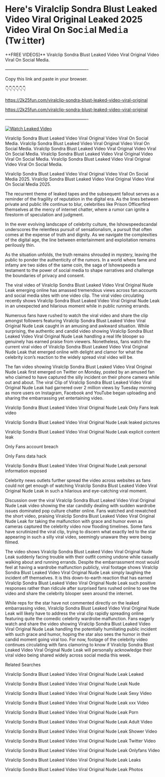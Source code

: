# Here's Viralclip Sondra Blust Leaked Video Viral Original Leaked 2025 Video Viral On Soc𝚒al Med𝚒a (Tw𝚒tter)

++FREE VIDEOS]** Viralclip Sondra Blust Leaked Video Viral Original Video Viral On Social Media.

———————————————————-

Copy this link and paste in your browser.

👇👇👇👇👇👇

https://2k25fun.com/viralclip-sondra-blust-leaked-video-viral-original

https://2k25fun.com/viralclip-sondra-blust-leaked-video-viral-original

———————————————————-

[![Watch Leaked Video](https://miro.medium.com/v2/resize:fit:828/format:webp/1*cilzJN44JGOrTw9NJCrNHA.gif "Watch Leaked Video")](https://2k25fun.com/viralclip-sondra-blust-leaked-video-viral-original)

Viralclip Sondra Blust Leaked Video Viral Original Video Viral On Social Media. Viralclip Sondra Blust Leaked Video Viral Original Video Viral On Social Media. Viralclip Sondra Blust Leaked Video Viral Original Video Viral On Social Media. Viralclip Sondra Blust Leaked Video Viral Original Video Viral On Social Media. Viralclip Sondra Blust Leaked Video Viral Original Video Viral On Social Media.

Viralclip Sondra Blust Leaked Video Viral Original Video Viral On Social Media 2025. Viralclip Sondra Blust Leaked Video Viral Original Video Viral On Social Media 2025.

The recurrent theme of leaked tapes and the subsequent fallout serves as a reminder of the fragility of reputation in the digital era. As the lines between private and public life continue to blur, celebrities like Prison Officerfind themselves at the mercy of internet chatter, where a rumor can ignite a firestorm of speculation and judgment.

In the ever evolving landscape of celebrity culture, the Ishowspeedscandal underscores the relentless pursuit of sensationalism, a pursuit that often comes at the expense of truth and dignity. As we navigate the complexities of the digital age, the line between entertainment and exploitation remains perilously thin.

As the situation unfolds, the truth remains shrouded in mystery, leaving the public to ponder the authenticity of the rumors. In a world where fame and infamy are two sides of the same coin, the saga of Ishowspeedis a testament to the power of social media to shape narratives and challenge the boundaries of privacy and consent.

The viral video of Viralclip Sondra Blust Leaked Video Viral Original Nude Leak emerging online has amassed tremendous views across fan accounts and social media sites with one video clip. The viral video circulating recently shows Viralclip Sondra Blust Leaked Video Viral Original Nude Leak in an unexpected and hilarious moment while in public running errands.

Numerous fans have rushed to watch the viral video and share the clip amongst followers featuring Viralclip Sondra Blust Leaked Video Viral Original Nude Leak caught in an amusing and awkward situation. While surprising, the authentic and candid video showing Viralclip Sondra Blust Leaked Video Viral Original Nude Leak handling a real life blooper so genuinely has earned praise from viewers. Nonetheless, fans watch the current viral video of Viralclip Sondra Blust Leaked Video Viral Original Nude Leak that emerged online with delight and clamor for what the celebrity icon’s reaction to the widely spread viral video will be.

The fan video showing Viralclip Sondra Blust Leaked Video Viral Original Nude Leak first emerged on Twitter on Monday, posted by an amused fan who claimed to have captured the silly incident on their phone camera while out and about. The viral Clip of Viralclip Sondra Blust Leaked Video Viral Original Nude Leak had garnered over 2 million views by Tuesday morning as more users on Instagram, Facebook and YouTube began uploading and sharing the embarrassing yet entertaining video.

Viralclip Sondra Blust Leaked Video Viral Original Nude Leak Only Fans leak video

Viralclip Sondra Blust Leaked Video Viral Original Nude Leak leaked pictures

Viralclip Sondra Blust Leaked Video Viral Original Nude Leak explicit content leak

Only Fans account breach

Only Fans data hack

Viralclip Sondra Blust Leaked Video Viral Original Nude Leak personal information exposed

Celebrity news outlets further spread the video across websites as fans could not get enough of watching Viralclip Sondra Blust Leaked Video Viral Original Nude Leak in such a hilarious and eye-catching viral moment.

Discussion over the viral Viralclip Sondra Blust Leaked Video Viral Original Nude Leak video showing the star candidly dealing with sudden wardrobe issues dominated pop culture chatter online. Fans watched and rewatched the short video, praising Viralclip Sondra Blust Leaked Video Viral Original Nude Leak for taking the malfunction with grace and humor even as cameras captured the celebrity video now flooding timelines. Some fans have scrutinized the viral clip, trying to discern what exactly led to the star appearing in such a silly viral video, seemingly unaware they were being filmed.

The video shows Viralclip Sondra Blust Leaked Video Viral Original Nude Leak suddenly facing trouble with their outfit coming undone while casually walking about and running errands. Despite the embarrassment most would feel at having a wardrobe malfunction publicly, viral footage shows Viralclip Sondra Blust Leaked Video Viral Original Nude Leak simply laughing the incident off themselves. It is this down-to-earth reaction that has earned Viralclip Sondra Blust Leaked Video Viral Original Nude Leak such positive responses rather than ridicule after surprised fans rushed online to see the video and share the celebrity blooper seen around the internet.

While reps for the star have not commented directly on the leaked embarrassing video, Viralclip Sondra Blust Leaked Video Viral Original Nude Leak will likely have to address the viral clip rapidly spreading online featuring quite the comedic celebrity wardrobe malfunction. Fans eagerly watch and share the video showing Viralclip Sondra Blust Leaked Video Viral Original Nude Leak handling the potentially humiliating public incident with such grace and humor, hoping the star also sees the humor in their candid moment going viral too. For now, footage of the celebrity video continues circulating with fans clamoring to know if Viralclip Sondra Blust Leaked Video Viral Original Nude Leak will personally acknowledge their viral video being shared widely across social media this week.

Related Searches

Viralclip Sondra Blust Leaked Video Viral Original Nude Leak Leaked

Viralclip Sondra Blust Leaked Video Viral Original Nude Leak Nude

Viralclip Sondra Blust Leaked Video Viral Original Nude Leak Sexy Video

Viralclip Sondra Blust Leaked Video Viral Original Nude Leak xxx Video

Viralclip Sondra Blust Leaked Video Viral Original Nude Leak Porn

Viralclip Sondra Blust Leaked Video Viral Original Nude Leak Adult Video

Viralclip Sondra Blust Leaked Video Viral Original Nude Leak Shower Video

Viralclip Sondra Blust Leaked Video Viral Original Nude Leak Twitter Video

Viralclip Sondra Blust Leaked Video Viral Original Nude Leak Onlyfans Video

Viralclip Sondra Blust Leaked Video Viral Original Nude Leak Leaks

Viralclip Sondra Blust Leaked Video Viral Original Nude Leak Photos